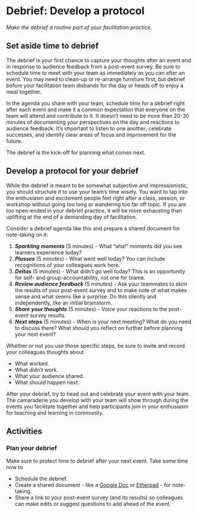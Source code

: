 # Debrief: Develop a protocol

*Make the debrief a routine part of your facilitation practice.*

## Set aside time to debrief

The debrief is your first chance to capture your thoughts after an event and in response to audience feedback from a post-event survey. Be sure to schedule time to meet with your team as immediately as you can after an event. You may need to clean-up or re-arrange furniture first, but debrief before your facilitation team disbands for the day or heads off to enjoy a meal together.

In the agenda you share with your team, schedule time for a debrief right after each event and make it a common expectation that everyone on the team will attend and contribute to it. It doesn’t need to be more than 20-30 minutes of documenting your perspectives on the day and reactions to audience feedback. It’s important to listen to one another, celebrate successes, and identify clear areas of focus and improvement for the future. 

The debrief is the kick-off for planning what comes next.

## Develop a protocol for your debrief

While the debrief is meant to be somewhat subjective and impressionistic, you should structure it to use your team’s time wisely. You want to tap into the enthusiasm and excitement people feel right after a class, session, or workshop without going too long or wandering too far off topic. 
If you are too open-ended in your debrief practice, it will be more exhausting than uplifting at the end of a demanding day of facilitation.


Consider a debrief agenda like this and prepare a shared document for note-taking on it:

1. ***Sparkling moments*** (5 minutes) - What “aha!” moments did you see learners experience today?
2. ***Plusses*** (5 minutes) - What went well today? You can include recognitions of your colleagues work here.
3. ***Deltas*** (5 minutes) - What didn’t go well today? This is an opportunity for self- and group-accountability, not one for blame.
4. ***Review audience feedback*** (5 minutes) - Ask your teammates to skim the results of your post-event survey and to make note of what makes sense and what seems like a surprise. Do this silently and independently, like an initial brainstorm.
5. ***Share your thoughts*** (5 minutes) - Voice your reactions to the post-event survey results.
6. ***Next steps*** (5 minutes) - When is your next meeting? What do you need to discuss there? What should you reflect on further before planning your next event?

Whether or not you use those specific steps, be sure to invite and record your colleagues thoughts about 

- What worked.
- What didn’t work.
- What your audience shared.
- What should happen next.

After your debrief, try to head out and celebrate your event with your team. The camaraderie you develop with your team will show through during the events you facilitate together and help participants join in your enthusiasm for teaching and learning in community.

## Activities

### Plan your debrief

Make sure to protect time to debrief after your next event. Take some time now to

- Schedule the debrief.
- Create a shared document - like a [Google Doc](https://docs.google.com/) or [Etherpad](https://public.etherpad-mozilla.org/) -  for note-taking.
- Share a link to your post-event survey (and its results) so colleagues can make edits or suggest questions to add ahead of the event.
